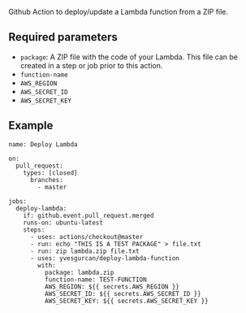 
Github Action to deploy/update a Lambda function from a ZIP file.

## Required parameters

  * `package`: A ZIP file with the code of your Lambda. This file can be created in a step or job prior to this action.
  * `function-name`
  * `AWS_REGION`
  * `AWS_SECRET_ID`
  * `AWS_SECRET_KEY`

## Example

```
name: Deploy Lambda

on:
  pull_request:
    types: [closed]
      branches:
        - master

jobs:
  deploy-lambda:
    if: github.event.pull_request.merged
    runs-on: ubuntu-latest
    steps:
      - uses: actions/checkout@master
      - run: echo "THIS IS A TEST PACKAGE" > file.txt
      - run: zip lambda.zip file.txt
      - uses: yvesgurcan/deploy-lambda-function
        with:
          package: lambda.zip
          function-name: TEST-FUNCTION
          AWS_REGION: ${{ secrets.AWS_REGION }}
          AWS_SECRET_ID: ${{ secrets.AWS_SECRET_ID }}
          AWS_SECRET_KEY: ${{ secrets.AWS_SECRET_KEY }}
```
